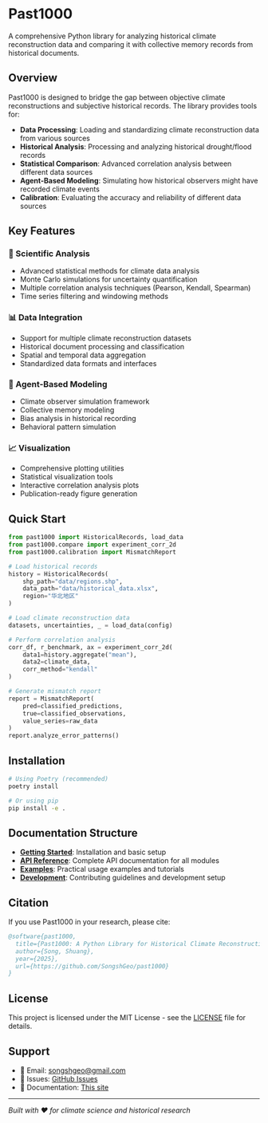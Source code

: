# Past1000

A comprehensive Python library for analyzing historical climate reconstruction data and comparing it with collective memory records from historical documents.

## Overview

Past1000 is designed to bridge the gap between objective climate reconstructions and subjective historical records. The library provides tools for:

- **Data Processing**: Loading and standardizing climate reconstruction data from various sources
- **Historical Analysis**: Processing and analyzing historical drought/flood records
- **Statistical Comparison**: Advanced correlation analysis between different data sources
- **Agent-Based Modeling**: Simulating how historical observers might have recorded climate events
- **Calibration**: Evaluating the accuracy and reliability of different data sources

## Key Features

### 🔬 Scientific Analysis
- Advanced statistical methods for climate data analysis
- Monte Carlo simulations for uncertainty quantification
- Multiple correlation analysis techniques (Pearson, Kendall, Spearman)
- Time series filtering and windowing methods

### 📊 Data Integration
- Support for multiple climate reconstruction datasets
- Historical document processing and classification
- Spatial and temporal data aggregation
- Standardized data formats and interfaces

### 🤖 Agent-Based Modeling
- Climate observer simulation framework
- Collective memory modeling
- Bias analysis in historical recording
- Behavioral pattern simulation

### 📈 Visualization
- Comprehensive plotting utilities
- Statistical visualization tools
- Interactive correlation analysis plots
- Publication-ready figure generation

## Quick Start

```python
from past1000 import HistoricalRecords, load_data
from past1000.compare import experiment_corr_2d
from past1000.calibration import MismatchReport

# Load historical records
history = HistoricalRecords(
    shp_path="data/regions.shp",
    data_path="data/historical_data.xlsx",
    region="华北地区"
)

# Load climate reconstruction data
datasets, uncertainties, _ = load_data(config)

# Perform correlation analysis
corr_df, r_benchmark, ax = experiment_corr_2d(
    data1=history.aggregate("mean"),
    data2=climate_data,
    corr_method="kendall"
)

# Generate mismatch report
report = MismatchReport(
    pred=classified_predictions,
    true=classified_observations,
    value_series=raw_data
)
report.analyze_error_patterns()
```

## Installation

```bash
# Using Poetry (recommended)
poetry install

# Or using pip
pip install -e .
```

## Documentation Structure

- **[Getting Started](getting-started/installation.md)**: Installation and basic setup
- **[API Reference](api/)**: Complete API documentation for all modules
- **[Examples](examples/)**: Practical usage examples and tutorials
- **[Development](development/)**: Contributing guidelines and development setup

## Citation

If you use Past1000 in your research, please cite:

```bibtex
@software{past1000,
  title={Past1000: A Python Library for Historical Climate Reconstruction Analysis},
  author={Song, Shuang},
  year={2025},
  url={https://github.com/SongshGeo/past1000}
}
```

## License

This project is licensed under the MIT License - see the [LICENSE](https://github.com/SongshGeo/past1000/blob/main/LICENSE) file for details.

## Support

- 📧 Email: [songshgeo@gmail.com](mailto:songshgeo@gmail.com)
- 🐛 Issues: [GitHub Issues](https://github.com/SongshGeo/past1000/issues)
- 📖 Documentation: [This site](https://songshgeo.github.io/past1000)

---

*Built with ❤️ for climate science and historical research*
